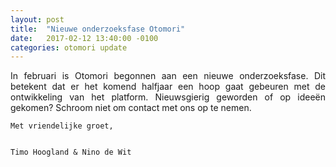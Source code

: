 ```yaml
---
layout: post
title:  "Nieuwe onderzoeksfase Otomori"
date:   2017-02-12 13:40:00 -0100
categories: otomori update
---
```


<p style="text-align:justify">
	In februari is Otomori begonnen aan een nieuwe onderzoeksfase. Dit betekent dat er het komend halfjaar een hoop gaat gebeuren met de ontwikkeling van het platform. Nieuwsgierig geworden of op ideeën gekomen? Schroom niet om contact met ons op te nemen.

	Met vriendelijke groet,


	Timo Hoogland & Nino de Wit
</p>

&nbsp;

&nbsp;